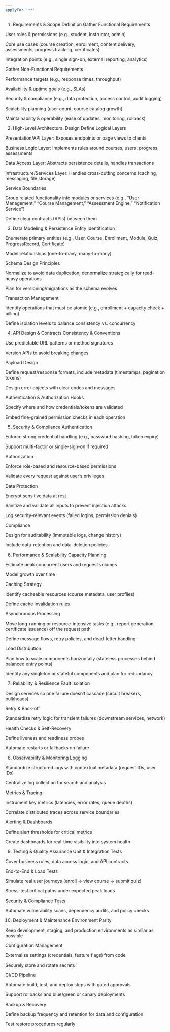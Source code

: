 ```yaml
---
applyTo: '**'
---
```

1. Requirements & Scope Definition
Gather Functional Requirements

User roles & permissions (e.g., student, instructor, admin)

Core use cases (course creation, enrollment, content delivery, assessments, progress tracking, certificates)

Integration points (e.g., single sign-on, external reporting, analytics)

Gather Non-Functional Requirements

Performance targets (e.g., response times, throughput)

Availability & uptime goals (e.g., SLAs)

Security & compliance (e.g., data protection, access control, audit logging)

Scalability planning (user count, course catalog growth)

Maintainability & operability (ease of updates, monitoring, rollback)

2. High-Level Architectural Design
Define Logical Layers

Presentation/API Layer: Exposes endpoints or page views to clients

Business Logic Layer: Implements rules around courses, users, progress, assessments

Data Access Layer: Abstracts persistence details, handles transactions

Infrastructure/Services Layer: Handles cross-cutting concerns (caching, messaging, file storage)

Service Boundaries

Group related functionality into modules or services (e.g., “User Management,” “Course Management,” “Assessment Engine,” “Notification Service”)

Define clear contracts (APIs) between them

3. Data Modeling & Persistence
Entity Identification

Enumerate primary entities (e.g., User, Course, Enrollment, Module, Quiz, ProgressRecord, Certificate)

Model relationships (one-to-many, many-to-many)

Schema Design Principles

Normalize to avoid data duplication, denormalize strategically for read-heavy operations

Plan for versioning/migrations as the schema evolves

Transaction Management

Identify operations that must be atomic (e.g., enrollment + capacity check + billing)

Define isolation levels to balance consistency vs. concurrency

4. API Design & Contracts
Consistency & Conventions

Use predictable URL patterns or method signatures

Version APIs to avoid breaking changes

Payload Design

Define request/response formats, include metadata (timestamps, pagination tokens)

Design error objects with clear codes and messages

Authentication & Authorization Hooks

Specify where and how credentials/tokens are validated

Embed fine-grained permission checks in each operation

5. Security & Compliance
Authentication

Enforce strong credential handling (e.g., password hashing, token expiry)

Support multi-factor or single-sign-on if required

Authorization

Enforce role-based and resource-based permissions

Validate every request against user’s privileges

Data Protection

Encrypt sensitive data at rest

Sanitize and validate all inputs to prevent injection attacks

Log security-relevant events (failed logins, permission denials)

Compliance

Design for auditability (immutable logs, change history)

Include data-retention and data-deletion policies

6. Performance & Scalability
Capacity Planning

Estimate peak concurrent users and request volumes

Model growth over time

Caching Strategy

Identify cacheable resources (course metadata, user profiles)

Define cache invalidation rules

Asynchronous Processing

Move long-running or resource-intensive tasks (e.g., report generation, certificate issuance) off the request path

Define message flows, retry policies, and dead-letter handling

Load Distribution

Plan how to scale components horizontally (stateless processes behind balanced entry points)

Identify any singleton or stateful components and plan for redundancy

7. Reliability & Resilience
Fault Isolation

Design services so one failure doesn’t cascade (circuit breakers, bulkheads)

Retry & Back-off

Standardize retry logic for transient failures (downstream services, network)

Health Checks & Self-Recovery

Define liveness and readiness probes

Automate restarts or fallbacks on failure

8. Observability & Monitoring
Logging

Standardize structured logs with contextual metadata (request IDs, user IDs)

Centralize log collection for search and analysis

Metrics & Tracing

Instrument key metrics (latencies, error rates, queue depths)

Correlate distributed traces across service boundaries

Alerting & Dashboards

Define alert thresholds for critical metrics

Create dashboards for real-time visibility into system health

9. Testing & Quality Assurance
Unit & Integration Tests

Cover business rules, data access logic, and API contracts

End-to-End & Load Tests

Simulate real user journeys (enroll → view course → submit quiz)

Stress-test critical paths under expected peak loads

Security & Compliance Tests

Automate vulnerability scans, dependency audits, and policy checks

10. Deployment & Maintenance
Environment Parity

Keep development, staging, and production environments as similar as possible

Configuration Management

Externalize settings (credentials, feature flags) from code

Securely store and rotate secrets

CI/CD Pipeline

Automate build, test, and deploy steps with gated approvals

Support rollbacks and blue/green or canary deployments

Backup & Recovery

Define backup frequency and retention for data and configuration

Test restore procedures regularly